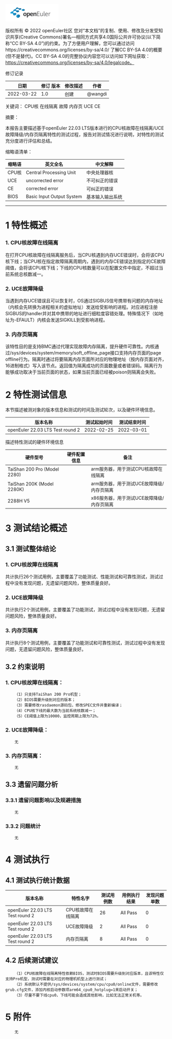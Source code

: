 ![openEuler ico](../../images/openEuler.png)

版权所有 © 2022  openEuler社区
 您对“本文档”的复制、使用、修改及分发受知识共享(Creative Commons)署名—相同方式共享4.0国际公共许可协议(以下简称“CC BY-SA 4.0”)的约束。为了方便用户理解，您可以通过访问https://creativecommons.org/licenses/by-sa/4.0/ 了解CC BY-SA 4.0的概要 (但不是替代)。CC BY-SA 4.0的完整协议内容您可以访问如下网址获取：https://creativecommons.org/licenses/by-sa/4.0/legalcode。

修订记录

| 日期 | 修订   版本 | 修改描述 | 作者 |
| ---- | ----------- | -------- | ---- |
| 2022-03-22 | 1.0 | 创建 | @wangdi |

关键词： 
CPU核 在线隔离 故障 内存页 UCE CE


摘要：

本报告主要描述基于openEuler 22.03 LTS版本进行的CPU核故障在线隔离/UCE故障降级/内存页隔离特性的测试过程，报告对测试情况进行说明，对特性的测试充分度进行评估和总结。
 

缩略语清单：

| 缩略语 | 英文全名 | 中文解释 |
| ------ | -------- | -------- |
| CPU核 | Central Processing Unit | 中央处理器核 |
| UCE | uncorrected error | 不可纠正的错误 |
| CE | corrected error | 可纠正的错误 |
| BIOS |  Basic Input Output System | 基本输入输出系统 |

***

# 1     特性概述

### 1. CPU核故障在线隔离

在打开CPU核故障在线隔离服务后，当CPU核遇到内存UCE错误时，会将该CPU核下线；当CPU核在指定故障隔离周期内，遇到的内存CE错误达到指定的CE故障阈值，会将该CPU核下线；下线的CPU核数量可以在配置文件中指定，不超过当前系统总核数减一。

### 2. UCE故障降级

当遇到内存UCE错误且可以恢复时，OS通过SIGBUS信号携带有问题的内存地址（内核会先转换为进程相关的虚拟地址）发送给受影响的进程。对应进程注册SIGBUS的handler并对其中携带的地址进行细粒度容错处理。特殊情况下（如地址为-EFAULT）内核会发送SIGKILL到受影响进程。

### 3. 内存页隔离

该特性目的是支持BMC通过代理实现故障内存隔离，提升硬件可靠性。内核通过/sys/devices/system/memory/soft_offline_page接口支持内存页面的page offline行为。隔离时通过将要隔离内存页面所对应的物理地址（按内存页面对齐，16进制格式）写入该节点。返回值为隔离成功的页面数量或者错误码。隔离行为能够成功取决于当前页面的状态，如果当前页面已经被poison则隔离会失败。


# 2     特性测试信息

本节描述被测对象的版本信息和测试的时间及测试轮次，以及硬件环境信息。

| 版本名称 | 测试起始时间 | 测试结束时间 |
| -------- | ------------ | ------------ |
| openEuler 22.03 LTS Test round 2 | 2022-02-25  | 2022-03-01 |

描述特性测试的硬件环境信息

| 硬件型号 | 硬件配置信息 | 备注 |
| -------- | ------------ | ---- |
| TaiShan 200 Pro (Model 2280) |    |  arm服务器，用于测试CPU核故障在线隔离    |
| TaiShan 200K (Model 2280K) |    | arm服务器，用于测试UCE故障降级/内存页隔离 |
| 2288H V5 |    | x86服务器，用于测试UCE故障降级/内存页隔离 |

# 3     测试结论概述

## 3.1   测试整体结论

### 1. CPU核故障在线隔离

共计执行26个测试用例，主要覆盖了功能测试、性能测试和可靠性测试，测试过程中没有发现问题，无遗留问题风险，整体质量良好。

### 2. UCE故障降级

共计执行2个测试用例，主要覆盖了功能测试，测试过程中没有发现问题，无遗留问题风险，整体质量良好。

### 3. 内存页隔离

共计执行8个测试用例，主要覆盖了功能测试和可靠性测试，测试过程中没有发现问题，无遗留问题风险，整体质量良好。


## 3.2   约束说明

### 1. CPU核故障在线隔离：

        （1）只支持TaiShan 200 Pro机型；
        （2）BIOS需要升级到对应的版本；
        （3）需要修改rasdaemon源码包，修改SPEC文件并重新编译；
        （4）CPU核下线的最大数为当前系统核数减一；
        （5）CE阈值上限为10000，监控周期上限为72h。

### 2. UCE故障降级：
        无

### 3. 内存页隔离：
        无

## 3.3   遗留问题分析

### 3.3.1 遗留问题影响以及规避措施

        无

### 3.3.2 问题统计

        无


# 4     测试执行

## 4.1   测试执行统计数据

| 版本名称 | 特性名字 | 测试用例数 | 用例执行结果 | 发现问题单数 |
| -------- | ---------- | ------------ | ------------ | ------------ |
| openEuler 22.03 LTS Test round 2 | CPU核故障在线隔离 | 26 | All Pass | 0 |
| openEuler 22.03 LTS Test round 2 | UCE故障降级 | 2 | All Pass | 0 |
| openEuler 22.03 LTS Test round 2 | 内存页隔离 | 8 | All Pass | 0 |


## 4.2   后续测试建议

        （1）CPU核故障在线隔离特性依赖BIOS，测试时BIOS需要升级到对应版本，且该特性仅支持Pro机型，测试时需要在对应的物理机机型上进行测试；
        （2）系统默认不提供/sys/devices/system/cpu/cpu0/online文件，需要修改grub.cfg文件，添加内核启动参数项arm64_cpu0_hotplug=1来启动开关；
        （3）尽量不要下线cpu0，下线可能会造成其他影响，比如无法正常关机等。

# 5     附件

        无
